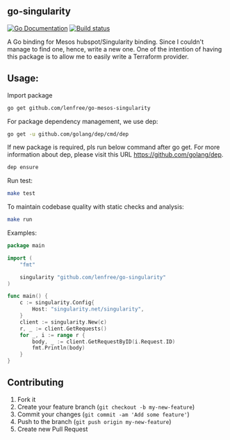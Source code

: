 go-singularity
--------------

[![Go Documentation](http://img.shields.io/badge/go-documentation-blue.svg?style=flat-square)][godocs]
[![Build status](https://circleci.com/gh/lenfree/go-mesos-singularity.svg?style=shield&circle-token=:circle-token)](https://circleci.com/gh/lenfree/go-mesos-singularity)

[godocs]: https://godoc.org/github.com/lenfree/go-mesos-singularity

A Go binding for Mesos hubspot/Singularity binding. Since I couldn't
manage to find one, hence, write a new one. One of the intention of
having this package is to allow me to easily write a Terraform provider.

## Usage:

Import package
```bash
go get github.com/lenfree/go-mesos-singularity
```

For package dependency management, we use dep:
```bash
go get -u github.com/golang/dep/cmd/dep
```

If new package is required, pls run below command
after go get. For more information about dep, please
visit this URL https://github.com/golang/dep.
```bash
dep ensure
```

Run test:
```bash
make test
```

To maintain codebase quality with static checks and analysis:
```bash
make run
```

Examples:
```go
package main

import (
	"fmt"

	singularity "github.com/lenfree/go-singularity"
)

func main() {
	c := singularity.Config{
		Host: "singularity.net/singularity",
	}
	client := singularity.New(c)
	r, _ := client.GetRequests()
	for _, i := range r {
		body, _ := client.GetRequestByID(i.Request.ID)
		fmt.Println(body)
	}
}
```


## Contributing

1. Fork it
2. Create your feature branch (`git checkout -b my-new-feature`)
3. Commit your changes (`git commit -am 'Add some feature'`)
4. Push to the branch (`git push origin my-new-feature`)
5. Create new Pull Request
